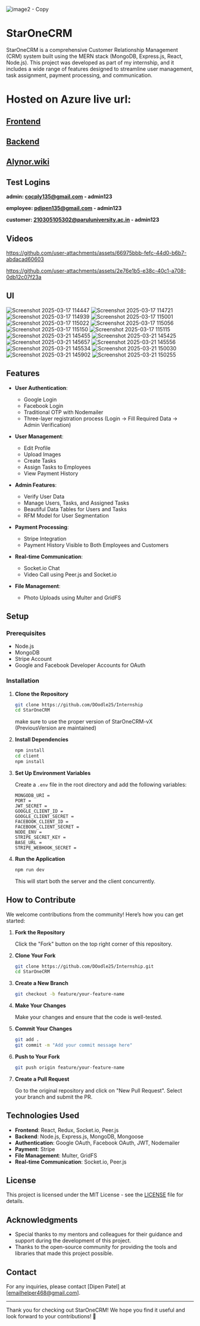 ![image2 - Copy](https://github.com/user-attachments/assets/3fc3f7f3-8e67-4d25-8d81-eaca668061fd)

# StarOneCRM

StarOneCRM is a comprehensive Customer Relationship Management (CRM) system built using the MERN stack (MongoDB, Express.js, React, Node.js). This project was developed as part of my internship, and it includes a wide range of features designed to streamline user management, task assignment, payment processing, and communication.

# Hosted on Azure live url:

## [Frontend](https://polite-field-09918cc00.4.azurestaticapps.net)

## [Backend](http://internship-fta5hkg7e8eaecf7.westindia-01.azurewebsites.net)

## [Alynor.wiki](https://www.alynor.wiki/)

## Test Logins

**admin: cocply135@gmail.com - admin123**

**employee: pdipen135@gmail.com - admin123**

**customer: 210305105302@paruluniversity.ac.in - admin123**

## Videos

https://github.com/user-attachments/assets/66975bbb-fefc-44d0-b6b7-abdacad60603

https://github.com/user-attachments/assets/2e76e1b5-e38c-40c1-a708-0db12c07f23a

## UI

![Screenshot 2025-03-17 114447](https://github.com/user-attachments/assets/0a88870f-b98f-4abb-a1c1-fb2938bd092a)
![Screenshot 2025-03-17 114721](https://github.com/user-attachments/assets/0eecd003-e233-4a1b-b502-3ad455d03d65)
![Screenshot 2025-03-17 114939](https://github.com/user-attachments/assets/a370f876-f21c-4cc1-92bf-4173ab495698)
![Screenshot 2025-03-17 115001](https://github.com/user-attachments/assets/469c3050-49e6-4312-8231-d165e971f091)
![Screenshot 2025-03-17 115022](https://github.com/user-attachments/assets/1f97f084-5b5c-40e8-a446-f324c24e13fe)
![Screenshot 2025-03-17 115056](https://github.com/user-attachments/assets/4dc65780-4bcf-4b6d-a9cc-e069d08905b6)
![Screenshot 2025-03-17 115150](https://github.com/user-attachments/assets/5a11be41-45cd-47dc-b878-e92bfabe25e3)
![Screenshot 2025-03-17 115115](https://github.com/user-attachments/assets/b43f69d6-e149-4715-bfe2-c005e878ab9e)
![Screenshot 2025-03-21 145455](https://github.com/user-attachments/assets/78acccf1-7b1b-4a78-a46b-15bef1f6990d)
![Screenshot 2025-03-21 145425](https://github.com/user-attachments/assets/56ace337-4ec2-4a2f-8ae4-0cfc4d285f75)
![Screenshot 2025-03-21 145657](https://github.com/user-attachments/assets/5dca48a9-794d-4098-99a7-096d977f1b56)
![Screenshot 2025-03-21 145556](https://github.com/user-attachments/assets/bf226e43-91cb-4de6-9ee1-d19b2183c668)
![Screenshot 2025-03-21 145534](https://github.com/user-attachments/assets/08ac33cb-76a6-45df-bf9a-358508e00df8)
![Screenshot 2025-03-21 150030](https://github.com/user-attachments/assets/54c06904-ce18-477e-b8c3-d0081cb90112)
![Screenshot 2025-03-21 145902](https://github.com/user-attachments/assets/0ad3ffe2-cb56-4110-9e7a-bae50dda561b)
![Screenshot 2025-03-21 150255](https://github.com/user-attachments/assets/558f9b37-decc-433e-a6f8-6e5e1b623f13)


## Features

- **User Authentication**:

  - Google Login
  - Facebook Login
  - Traditional OTP with Nodemailer
  - Three-layer registration process (Login → Fill Required Data → Admin Verification)

- **User Management**:

  - Edit Profile
  - Upload Images
  - Create Tasks
  - Assign Tasks to Employees
  - View Payment History

- **Admin Features**:

  - Verify User Data
  - Manage Users, Tasks, and Assigned Tasks
  - Beautiful Data Tables for Users and Tasks
  - RFM Model for User Segmentation

- **Payment Processing**:

  - Stripe Integration
  - Payment History Visible to Both Employees and Customers

- **Real-time Communication**:

  - Socket.io Chat
  - Video Call using Peer.js and Socket.io

- **File Management**:
  - Photo Uploads using Multer and GridFS


## Setup

### Prerequisites

- Node.js
- MongoDB
- Stripe Account
- Google and Facebook Developer Accounts for OAuth

### Installation

1. **Clone the Repository**

   ```bash
   git clone https://github.com/DOodle25/Internship
   cd StarOneCRM
   ```

   make sure to use the proper version of StarOneCRM-vX (PreviousVersion are maintained)

2. **Install Dependencies**

   ```bash
   npm install
   cd client
   npm install
   ```

3. **Set Up Environment Variables**

   Create a `.env` file in the root directory and add the following variables:

   ```env
   MONGODB_URI =
   PORT =
   JWT_SECRET =
   GOOGLE_CLIENT_ID =
   GOOGLE_CLIENT_SECRET =
   FACEBOOK_CLIENT_ID =
   FACEBOOK_CLIENT_SECRET =
   NODE_ENV =
   STRIPE_SECRET_KEY =
   BASE_URL =
   STRIPE_WEBHOOK_SECRET =
   ```

4. **Run the Application**

   ```bash
   npm run dev
   ```

   This will start both the server and the client concurrently.

## How to Contribute

We welcome contributions from the community! Here’s how you can get started:

1. **Fork the Repository**

   Click the "Fork" button on the top right corner of this repository.

2. **Clone Your Fork**

   ```bash
   git clone https://github.com/DOodle25/Internship.git
   cd StarOneCRM
   ```

3. **Create a New Branch**

   ```bash
   git checkout -b feature/your-feature-name
   ```

4. **Make Your Changes**

   Make your changes and ensure that the code is well-tested.

5. **Commit Your Changes**

   ```bash
   git add .
   git commit -m "Add your commit message here"
   ```

6. **Push to Your Fork**

   ```bash
   git push origin feature/your-feature-name
   ```

7. **Create a Pull Request**

   Go to the original repository and click on "New Pull Request". Select your branch and submit the PR.

## Technologies Used

- **Frontend**: React, Redux, Socket.io, Peer.js
- **Backend**: Node.js, Express.js, MongoDB, Mongoose
- **Authentication**: Google OAuth, Facebook OAuth, JWT, Nodemailer
- **Payment**: Stripe
- **File Management**: Multer, GridFS
- **Real-time Communication**: Socket.io, Peer.js

## License

This project is licensed under the MIT License - see the [LICENSE](LICENSE) file for details.

## Acknowledgments

- Special thanks to my mentors and colleagues for their guidance and support during the development of this project.
- Thanks to the open-source community for providing the tools and libraries that made this project possible.

## Contact

For any inquiries, please contact [Dipen Patel] at [emailhelper468@gmail.com].

---

Thank you for checking out StarOneCRM! We hope you find it useful and look forward to your contributions! 🚀
